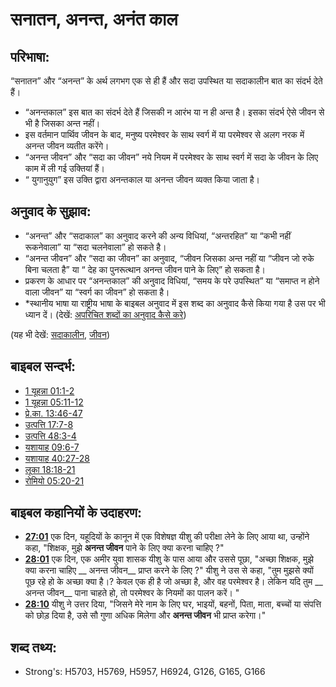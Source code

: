 # सनातन, अनन्त, अनंत काल #

## परिभाषा: ##

“सनातन” और “अनन्त” के अर्थ लगभग एक से ही हैं और सदा उपस्थित या सदाकालीन बात का संदर्भ देते हैं।

* “अनन्तकाल” इस बात का संदर्भ देते हैं जिसकी न आरंभ या न ही अन्त है। इसका संदर्भ ऐसे जीवन से भी है जिसका अन्त नहीं।
* इस वर्तमान पार्थिव जीवन के बाद, मनुष्य परमेश्वर के साथ स्वर्ग में या परमेश्वर से अलग नरक में अनन्त जीवन व्यतीत करेंगे।
* “अनन्त जीवन” और “सदा का जीवन” नये नियम में परमेश्वर के साथ स्वर्ग में सदा के जीवन के लिए काम में ली गई उक्तियां हैं।
* “ युगानुयुग” इस उक्ति द्वारा अनन्तकाल या अनन्त जीवन व्यक्त किया जाता है।

## अनुवाद के सुझाव: ##

* “अनन्त” और “सदाकाल” का अनुवाद करने की अन्य विधियां, “अन्तरहित” या “कभी नहीं रूकनेवाला” या “सदा चलनेवाला” हो सकते है।
* “अनन्त जीवन” और “सदा का जीवन” का अनुवाद, “जीवन जिसका अन्त नहीं या “जीवन जो रुके बिना चलता है” या “ देह का पुनरूत्थान अनन्त जीवन पाने के लिए” हो सकता है।
* प्रकरण के आधार पर “अनन्तकाल” की अनुवाद विधियां, “समय के परे उपस्थित” या “समाप्त न होने वाला जीवन” या “स्वर्ग का जीवन” हो सकता है।
* *स्थानीय भाषा या राष्ट्रीय भाषा के बाइबल अनुवाद में इस शब्द का अनुवाद कैसे किया गया है उस पर भी ध्यान दें। (देखें: [अपरिचित शब्दों का अनुवाद कैसे करे](rc://en/ta/man/translate/translate-unknown))

(यह भी देखें: [सदाकालीन](../kt/forever.md), [जीवन](../kt/life.md))

## बाइबल सन्दर्भ: ##

* [1 यूहन्ना 01:1-2](rc://en/tn/help/1jn/01/01)
* [1 यूहन्ना 05:11-12](rc://en/tn/help/1jn/05/11)
* [प्रे.का. 13:46-47](rc://en/tn/help/act/13/46)
* [उत्पत्ति 17:7-8](rc://en/tn/help/gen/17/07)
* [उत्पत्ति 48:3-4](rc://en/tn/help/gen/48/03)
* [यशायाह 09:6-7](rc://en/tn/help/isa/09/06)
* [यशायाह 40:27-28](rc://en/tn/help/isa/40/27)
* [लूका 18:18-21](rc://en/tn/help/luk/18/18)
* [रोमियो 05:20-21](rc://en/tn/help/rom/05/20)

## बाइबल कहानियों के उदाहरण: ##

* __[27:01](rc://en/tn/help/obs/27/01)__ एक दिन, यहूदियों के कानून में एक विशेषज्ञ यीशु की परीक्षा लेने के लिए आया था, उन्होंने कहा, "शिक्षक, मुझे __अनन्त जीवन__ पाने के लिए क्या करना चाहिए ?"
* __[28:01](rc://en/tn/help/obs/28/01)__ एक दिन, एक अमीर युवा शासक यीशु के पास आया और उससे पूछा, "अच्छा शिक्षक, मुझे क्या करना चाहिए __ अनन्त जीवन__ प्राप्त करने के लिए ?" यीशु ने उस से कहा, "तुम मुझसे क्यों पूछ रहे हो के अच्छा क्या है।? केवल एक ही है जो अच्छा है, और वह परमेश्वर है। लेकिन यदि तुम __ अनन्त जीवन__ पाना चाहते हो, तो परमेश्वर के नियमों का पालन करें। "
* __[28:10](rc://en/tn/help/obs/28/10)__ यीशु ने उत्तर दिया, "जिसने मेरे नाम के लिए घर, भाइयों, बहनों, पिता, माता, बच्चों या संपत्ति को छोड़ दिया है, उसे सौ गुणा अधिक मिलेगा और __अनन्त जीवन__  भी प्राप्त करेगा।"

## शब्द तथ्य: ##

* Strong's: H5703, H5769, H5957, H6924, G126, G165, G166
